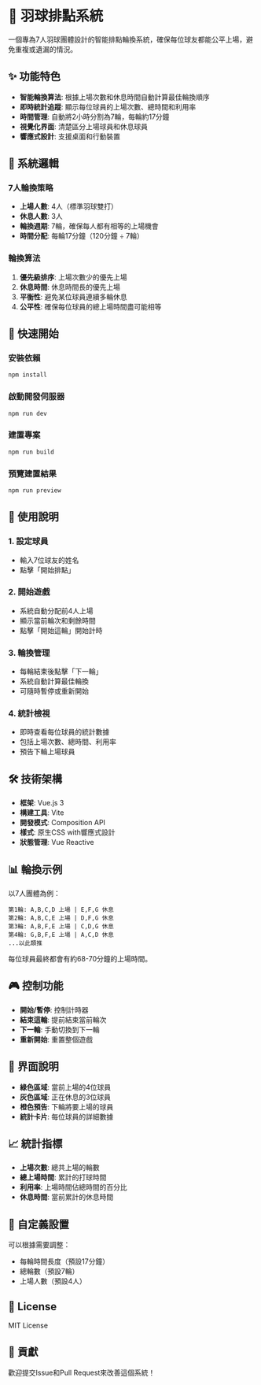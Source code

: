 # 🏸 羽球排點系統

一個專為7人羽球團體設計的智能排點輪換系統，確保每位球友都能公平上場，避免重複或遺漏的情況。

## ✨ 功能特色

- **智能輪換算法**: 根據上場次數和休息時間自動計算最佳輪換順序
- **即時統計追蹤**: 顯示每位球員的上場次數、總時間和利用率
- **時間管理**: 自動將2小時分割為7輪，每輪約17分鐘
- **視覺化界面**: 清楚區分上場球員和休息球員
- **響應式設計**: 支援桌面和行動裝置

## 🎯 系統邏輯

### 7人輪換策略
- **上場人數**: 4人（標準羽球雙打）
- **休息人數**: 3人
- **輪換週期**: 7輪，確保每人都有相等的上場機會
- **時間分配**: 每輪17分鐘（120分鐘 ÷ 7輪）

### 輪換算法
1. **優先級排序**: 上場次數少的優先上場
2. **休息時間**: 休息時間長的優先上場
3. **平衡性**: 避免某位球員連續多輪休息
4. **公平性**: 確保每位球員的總上場時間盡可能相等

## 🚀 快速開始

### 安裝依賴
```bash
npm install
```

### 啟動開發伺服器
```bash
npm run dev
```

### 建置專案
```bash
npm run build
```

### 預覽建置結果
```bash
npm run preview
```

## 📱 使用說明

### 1. 設定球員
- 輸入7位球友的姓名
- 點擊「開始排點」

### 2. 開始遊戲
- 系統自動分配前4人上場
- 顯示當前輪次和剩餘時間
- 點擊「開始這輪」開始計時

### 3. 輪換管理
- 每輪結束後點擊「下一輪」
- 系統自動計算最佳輪換
- 可隨時暫停或重新開始

### 4. 統計檢視
- 即時查看每位球員的統計數據
- 包括上場次數、總時間、利用率
- 預告下輪上場球員

## 🛠️ 技術架構

- **框架**: Vue.js 3
- **構建工具**: Vite
- **開發模式**: Composition API
- **樣式**: 原生CSS with響應式設計
- **狀態管理**: Vue Reactive

## 📊 輪換示例

以7人團體為例：
```
第1輪: A,B,C,D 上場 | E,F,G 休息
第2輪: A,B,C,E 上場 | D,F,G 休息  
第3輪: A,B,F,E 上場 | C,D,G 休息
第4輪: G,B,F,E 上場 | A,C,D 休息
...以此類推
```

每位球員最終都會有約68-70分鐘的上場時間。

## 🎮 控制功能

- **開始/暫停**: 控制計時器
- **結束這輪**: 提前結束當前輪次
- **下一輪**: 手動切換到下一輪
- **重新開始**: 重置整個遊戲

## 🎨 界面說明

- **綠色區域**: 當前上場的4位球員
- **灰色區域**: 正在休息的3位球員  
- **橙色預告**: 下輪將要上場的球員
- **統計卡片**: 每位球員的詳細數據

## 📈 統計指標

- **上場次數**: 總共上場的輪數
- **總上場時間**: 累計的打球時間
- **利用率**: 上場時間佔總時間的百分比
- **休息時間**: 當前累計的休息時間

## 🔧 自定義設置

可以根據需要調整：
- 每輪時間長度（預設17分鐘）
- 總輪數（預設7輪）
- 上場人數（預設4人）

## 📝 License

MIT License

## 🤝 貢獻

歡迎提交Issue和Pull Request來改善這個系統！
